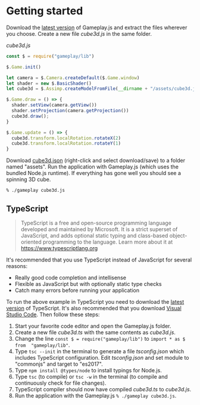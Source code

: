 # Getting started

Download the [latest version](https://github.com/jnsmalm/gameplay/releases/latest) 
of Gameplay.js and extract the files wherever you choose. Create a new file 
*cube3d.js* in the same folder.

*cube3d.js*

```javascript
const $ = require("gameplay/lib")

$.Game.init()

let camera = $.Camera.createDefault($.Game.window)
let shader = new $.BasicShader()
let cube3d = $.Assimp.createModelFromFile(__dirname + "/assets/cube3d.json", shader)

$.Game.draw = () => {
  shader.setView(camera.getView())
  shader.setProjection(camera.getProjection())
  cube3d.draw();
}

$.Game.update = () => {
  cube3d.transform.localRotation.rotateX(2)
  cube3d.transform.localRotation.rotateY(1)
}
```

Download <a href="gameplayjs.com/cube3d.json" download>cube3d.json</a> 
(right-click and select download/save) to a folder named "assets". Run the 
application with Gameplay.js (which uses the bundled Node.js runtime). If 
everything has gone well you should see a spinning 3D cube.

```
% ./gameplay cube3d.js
```

## TypeScript

> TypeScript is a free and open-source programming language developed and 
maintained by Microsoft. It is a strict superset of JavaScript, and adds optional 
static typing and class-based object-oriented programming to the language. 
Learn more about it at https://www.typescriptlang.org

It's recommended that you use TypeScript instead of JavaScript for several 
reasons:

- Really good code completion and intellisense
- Flexible as JavaScript but with optionally static type checks
- Catch many errors before running your application

To run the above example in TypeScript you need to download the 
[latest version](https://www.typescriptlang.org/#download-links) of TypeScript. 
It's also recommended that you download 
[Visual Studio Code](https://code.visualstudio.com). Then follow these steps:

1. Start your favorite code editor and open the Gameplay.js folder.
2. Create a new file *cube3d.ts* with the same contents as *cube3d.js*.
3. Change the line `const $ = require("gameplay/lib")` to `import * as $ from 
  "gameplay/lib"`.
4. Type `tsc --init` in the terminal to generate a file *tsconfig.json* which 
  includes TypeScript configuration. Edit *tsconfig.json* and set module to 
  "commonjs" and target to "es2017".
5. Type `npm install @types/node` to install typings for Node.js.
6. Type `tsc` (to compile) or `tsc -w` in the terminal (to compile and 
  continuously check for file changes).
7. TypeScript compiler should now have compiled *cube3d.ts* to *cube3d.js*.
8. Run the application with the Gameplay.js `% ./gameplay cube3d.js`.